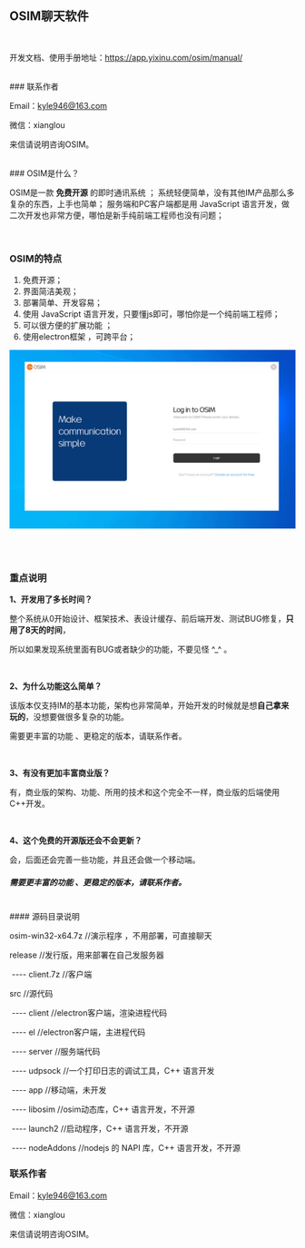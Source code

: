 
## OSIM聊天软件

<br />

开发文档、使用手册地址：https://app.yixinu.com/osim/manual/

<br />
### 联系作者

Email：kyle946@163.com

微信：xianglou

来信请说明咨询OSIM。

<br />
### OSIM是什么？

OSIM是一款 **免费开源** 的即时通讯系统 ；
系统轻便简单，没有其他IM产品那么多复杂的东西，上手也简单；
服务端和PC客户端都是用 JavaScript 语言开发，做二次开发也非常方便，哪怕是新手纯前端工程师也没有问题；

<br />

### OSIM的特点
1. 免费开源；
2. 界面简洁美观；
3. 部署简单、开发容易；
4. 使用 JavaScript 语言开发，只要懂js即可，哪怕你是一个纯前端工程师；
5. 可以很方便的扩展功能 ；
6. 使用electron框架 ，可跨平台；



![动画](README.assets/动画.gif)



<br />
<br />

### 重点说明

**1、开发用了多长时间？**

整个系统从0开始设计、框架技术、表设计缓存、前后端开发、测试BUG修复，**只用了8天的时间**，

所以如果发现系统里面有BUG或者缺少的功能，不要见怪   ^_^   。

<br />

**2、为什么功能这么简单？**

该版本仅支持IM的基本功能，架构也非常简单，开始开发的时候就是想**自己拿来玩的**，没想要做很多复杂的功能。

需要更丰富的功能 、更稳定的版本，请联系作者。

<br />

**3、有没有更加丰富商业版？**

有，商业版的架构、功能、所用的技术和这个完全不一样，商业版的后端使用C++开发。

<br />

**4、这个免费的开源版还会不会更新？**

会，后面还会完善一些功能，并且还会做一个移动端。



##### 需要更丰富的功能 、更稳定的版本，请联系作者。



<br />
#### 源码目录说明



osim-win32-x64.7z   //演示程序 ，不用部署，可直接聊天

release	//发行版，用来部署在自己发服务器

​	---- client.7z		 //客户端 

src	//源代码

​	---- client		//electron客户端，渲染进程代码

​	---- el		//electron客户端，主进程代码

​	---- server		//服务端代码

​	---- udpsock		//一个打印日志的调试工具，C++ 语言开发

​	---- app		//移动端，未开发

​	---- libosim		//osim动态库，C++ 语言开发，不开源

​	---- launch2		//启动程序，C++ 语言开发，不开源

​	---- nodeAddons		//nodejs 的 NAPI 库，C++ 语言开发，不开源
<br />

### 联系作者

Email：kyle946@163.com

微信：xianglou

来信请说明咨询OSIM。



